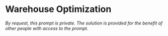 # Warehouse Optimization

*By request, this prompt is private. The solution is provided for the benefit of other people with access to the prompt.*


